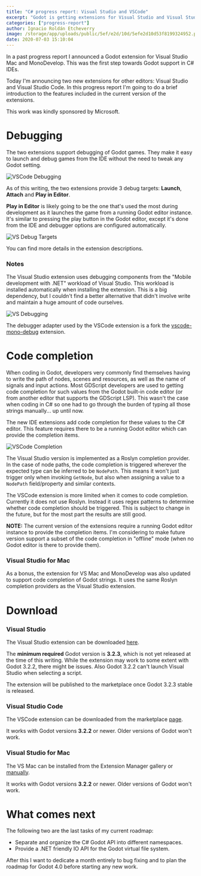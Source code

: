 ```yaml
---
title: "C# progress report: Visual Studio and VSCode"
excerpt: "Godot is getting extensions for Visual Studio and Visual Studio Code, including debugging support and code completion of Godot strings."
categories: ["progress-report"]
author: Ignacio Roldán Etcheverry
image: /storage/app/uploads/public/5ef/e2d/10d/5efe2d10d53f8199324952.png
date: 2020-07-03 15:10:04
---
```


In a past progress report I announced a Godot extension for
Visual Studio Mac and MonoDevelop. This was the first step
towards Godot support in C# IDEs.

Today I'm announcing two new extensions for other editors: Visual Studio
and Visual Studio Code.
In this progress report I'm going to do a brief introduction to the
features included in the current version of the extensions.

This work was kindly sponsored by Microsoft.

# Debugging

The two extensions support debugging of Godot games. They make it easy to launch
and debug games from the IDE without the need to tweak any Godot setting.

![VSCode Debugging](/storage/app/media/mono/vscode_debugging.png)

As of this writing, the two extensions provide 3 debug targets:
**Launch**, **Attach** and **Play in Editor**.

**Play in Editor** is likely going to be the one that's used the most during
development as it launches the game from a running Godot editor instance.
It's similar to pressing the play button in the Godot editor, except it's
done from the IDE and debugger options are configured automatically.

![VS Debug Targets](/storage/app/media/mono/vs_debug_targets.png)

You can find more details in the extension descriptions.

### Notes

The Visual Studio extension uses debugging components from the
"Mobile development with .NET" workload of Visual Studio. This
workload is installed automatically when installing the extension.
This is a big dependency, but I couldn't find a better alternative
that didn't involve write and maintain a huge amount of code ourselves.

![VS Debugging](/storage/app/media/mono/vs_debugging.png)

The debugger adapter used by the VSCode extension is a fork the
[vscode-mono-debug](https://github.com/microsoft/vscode-mono-debug) extension.

# Code completion

When coding in Godot, developers very commonly find themselves having to write the
path of nodes, scenes and resources, as well as the name of signals and input actions.
Most GDScript developers are used to getting code completion for such values from the
Godot built-in code editor (or from another editor that supports the GDScript LSP).
This wasn't the case when coding in C# so one had to go through the burden of
typing all those strings manually... up until now.

The new IDE extensions add code completion for these values to the C# editor. This
feature requires there to be a running Godot editor which can provide the completion items.

![VSCode Completion](/storage/app/media/mono/vscode_completion.png)

The Visual Studio version is implemented as a Roslyn completion provider.
In the case of node paths, the code completion is triggered wherever the expected
type can be inferred to be `NodePath`. This means it won't just trigger only when
invoking `GetNode`, but also when assigning a value to a `NodePath` field/property
and similar contexts.

The VSCode extension is more limited when it comes to code completion. Currently
it does not use Roslyn. Instead it uses regex patterns to determine whether code
completion should be triggered. This is subject to change in the future, but for
the most part the results are still good.

**NOTE:** The current version of the extensions require a running Godot editor
instance to provide the completion items. I'm considering to make future version
support a subset of the code completion in "offline" mode (when no Godot editor
is there to provide them).

### Visual Studio for Mac

As a bonus, the extension for VS Mac and MonoDevelop was also updated to support code
completion of Godot strings. It uses the same Roslyn completion providers as the Visual Studio extension.

# Download

### Visual Studio

The Visual Studio extension can be downloaded
[here](https://github.com/godotengine/godot-csharp-visualstudio/releases).

The **minimum required** Godot version is **3.2.3**, which is not yet released at the time of this writing.
While the extension may work to some extent with Godot 3.2.2, there might be issues.
Also Godot 3.2.2 can't launch Visual Studio when selecting a script.

The extension will be published to the marketplace once Godot 3.2.3 stable is released.

### Visual Studio Code

The VSCode extension can be downloaded from the marketplace
[page](https://marketplace.visualstudio.com/items?itemName=neikeq.godot-csharp-vscode).

It works with Godot versions **3.2.2** or newer. Older versions of Godot won't work.

### Visual Studio for Mac

The VS Mac can be installed from the Extension Manager gallery or
[manually](https://github.com/godotengine/godot-monodevelop-addin/releases).

It works with Godot versions **3.2.2** or newer. Older versions of Godot won't work.

# What comes next

The following two are the last tasks of my current roadmap:

- Separate and organize the C# Godot API into different namespaces.
- Provide a .NET friendly IO API for the Godot virtual file system.

After this I want to dedicate a month entirely to bug fixing and to plan the
roadmap for Godot 4.0 before starting any new work.
